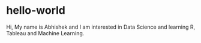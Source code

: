 # hello-world

Hi, My name is Abhishek and I am interested in Data Science and learning R, Tableau and Machine Learning.
